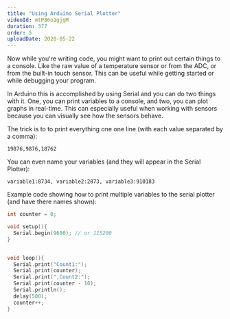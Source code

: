```yaml
---
title: "Using Arduino Serial Plotter"
videoId: mtP86o1gjgM
duration: 377
order: 5
uploadDate: 2020-05-22
---
```


Now while you're writing code, you might want to print out certain things to a console. Like the raw value of a temperature sensor or from the ADC, or from the built-in touch sensor. This can be useful while getting started or while debugging your program.

In Arduino this is accomplished by using Serial and you can do two things with it. One, you can print variables to a console, and two, you can plot graphs in real-time. This can especially useful when working with sensors because you can visually see how the sensors behave.

The trick is to to print everything one one line (with each value separated by a comma):

```
19876,9876,18762
```

You can even name your variables (and they will appear in the Serial Plotter):

```
variable1:8734, variable2:2873, variable3:910183
```

Example code showing how to print multiple variables to the serial plotter (and have there names shown):
```cpp
int counter = 0;

void setup(){
  Serial.begin(9600); // or 115200
}


void loop(){
  Serial.print("Count1:");
  Serial.print(counter);
  Serial.print(",Count2:");
  Serial.print(counter - 10);
  Serial.println();
  delay(500);
  counter++;
}
```